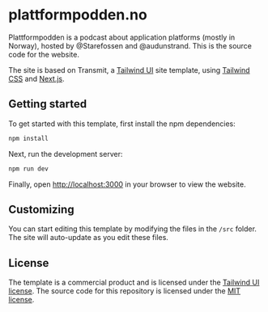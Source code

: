 # plattformpodden.no

Plattformpodden is a podcast about application platforms (mostly in Norway), hosted by @Starefossen and @audunstrand. This is the source code for the website.

The site is based on Transmit, a [Tailwind UI](https://tailwindui.com) site template, using [Tailwind CSS](https://tailwindcss.com) and [Next.js](https://nextjs.org).

## Getting started

To get started with this template, first install the npm dependencies:

```bash
npm install
```

Next, run the development server:

```bash
npm run dev
```

Finally, open [http://localhost:3000](http://localhost:3000) in your browser to view the website.

## Customizing

You can start editing this template by modifying the files in the `/src` folder. The site will auto-update as you edit these files.

## License

The template is a commercial product and is licensed under the [Tailwind UI license](https://tailwindui.com/license). The source code for this repository is licensed under the [MIT license](/LICENSE.md).
